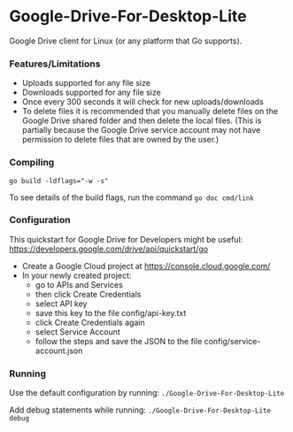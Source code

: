 # Google-Drive-For-Desktop-Lite
Google Drive client for Linux (or any platform that Go supports).

### Features/Limitations
* Uploads supported for any file size
* Downloads supported for any file size
* Once every 300 seconds it will check for new uploads/downloads
* To delete files it is recommended that you manually delete files on the Google Drive shared folder and then delete the local files. (This is partially because the Google Drive service account may not have permission to delete files that are owned by the user.)

### Compiling
```go build -ldflags="-w -s"```

To see details of the build flags, run the command ```go doc cmd/link```

### Configuration
This quickstart for Google Drive for Developers might be useful: https://developers.google.com/drive/api/quickstart/go
* Create a Google Cloud project at https://console.cloud.google.com/
* In your newly created project:
  * go to APIs and Services
  * then click Create Credentials
  * select API key
  * save this key to the file config/api-key.txt
  * click Create Credentials again
  * select Service Account
  * follow the steps and save the JSON to the file config/service-account.json

### Running
Use the default configuration by running: ```./Google-Drive-For-Desktop-Lite```

Add debug statements while running: ```./Google-Drive-For-Desktop-Lite debug```
